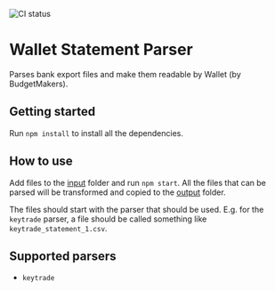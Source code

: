 ![CI status](https://github.com/BenjaVR/wallet-statement-parser/actions/workflows/main.yml/badge.svg)

# Wallet Statement Parser

Parses bank export files and make them readable by Wallet (by BudgetMakers).

## Getting started

Run `npm install` to install all the dependencies.

## How to use

Add files to the [input](./input) folder and run `npm start`. All the files that can be parsed will be transformed and copied to the [output](./output) folder.

The files should start with the parser that should be used. E.g. for the `keytrade` parser, a file should be called something like `keytrade_statement_1.csv`.

## Supported parsers

- `keytrade`
